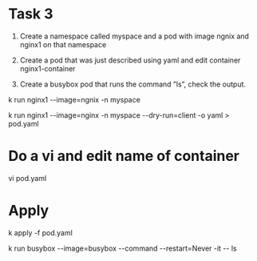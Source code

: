 # Task 3

1. Create a namespace called myspace and a pod with image ngnix and nginx1 on that namespace

2. Create a pod that was just described using yaml and edit container nginx1-container

3. Create a busybox pod that runs the command ”ls”, check the output.



k run nginx1 --image=ngnix -n myspace

k run nginx1 --image=nginx -n myspace --dry-run=client -o yaml > pod.yaml

# Do a vi and edit name of container
vi pod.yaml

# Apply

k apply -f pod.yaml

k run busybox --image=busybox --command --restart=Never -it -- ls